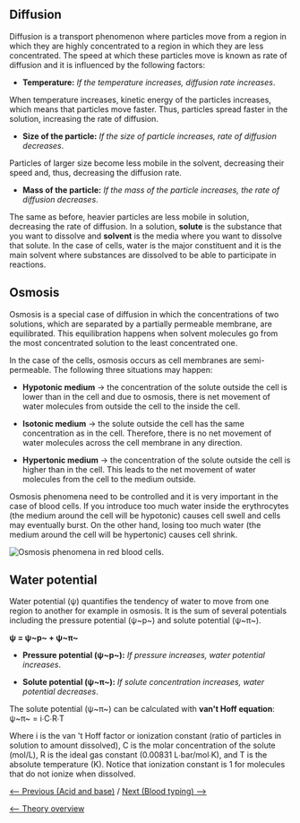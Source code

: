 Diffusion
---------

Diffusion is a transport phenomenon where particles move from a region
in which they are highly concentrated to a region in which they are less
concentrated. The speed at which these particles move is known as rate
of diffusion and it is influenced by the following factors:

-   **Temperature:** *If the temperature increases, diffusion rate
    increases*.

When temperature increases, kinetic energy of the particles increases,
which means that particles move faster. Thus, particles spread faster in
the solution, increasing the rate of diffusion.

-   **Size of the particle:** *If the size of particle increases, rate
    of diffusion decreases*.

Particles of larger size become less mobile in the solvent, decreasing
their speed and, thus, decreasing the diffusion rate.

-   **Mass of the particle:** *If the mass of the particle increases,
    the rate of diffusion decreases*.

The same as before, heavier particles are less mobile in solution,
decreasing the rate of diffusion. In a solution, **solute** is the
substance that you want to dissolve and **solvent** is the media where
you want to dissolve that solute. In the case of cells, water is the
major constituent and it is the main solvent where substances are
dissolved to be able to participate in reactions.

Osmosis
-------

Osmosis is a special case of diffusion in which the concentrations of
two solutions, which are separated by a partially permeable membrane,
are equilibrated. This equilibration happens when solvent molecules go
from the most concentrated solution to the least concentrated one.

In the case of the cells, osmosis occurs as cell membranes are
semi-permeable. The following three situations may happen:

-   **Hypotonic medium** -\> the concentration of the solute outside the
    cell is lower than in the cell and due to osmosis, there is net
    movement of water molecules from outside the cell to the inside the
    cell.

-   **Isotonic medium** -\> the solute outside the cell has the same
    concentration as in the cell. Therefore, there is no net movement of
    water molecules across the cell membrane in any direction.

-   **Hypertonic medium** -\> the concentration of the solute outside
    the cell is higher than in the cell. This leads to the net movement
    of water molecules from the cell to the medium outside.

Osmosis phenomena need to be controlled and it is very important in the
case of blood cells. If you introduce too much water inside the
erythrocytes (the medium around the cell will be hypotonic) causes cell
swell and cells may eventually burst. On the other hand, losing too much
water (the medium around the cell will be hypertonic) causes cell
shrink.

![Osmosis phenomena in red blood cells.](/wiki/Osmotic_pressure_on_blood_cells_diagram.png "Osmosis phenomena in red blood cells.")

Water potential
---------------

Water potential (ψ) quantifies the tendency of water to move from one
region to another for example in osmosis. It is the sum of several
potentials including the pressure potential (ψ~p~) and solute potential
(ψ~π~).

**ψ = ψ~p~ + ψ~π~**

-   **Pressure potential (ψ~p~):** *If pressure increases, water
    potential increases*.

-   **Solute potential (ψ~π~):** *If solute concentration increases,
    water potential decreases*.

The solute potential (ψ~π~) can be calculated with **van't Hoff
equation**: ψ~π~ = i∙C∙R∙T

Where i is the van 't Hoff factor or ionization constant (ratio of
particles in solution to amount dissolved), C is the molar concentration
of the solute (mol/L), R is the ideal gas constant (0.00831
L∙bar/mol∙K), and T is the absolute temperature (K). Notice that
ionization constant is 1 for molecules that do not ionize when
dissolved.

[\<-- Previous (Acid and base)](/wiki/Acid_and_base "wikilink") / [Next (Blood
typing) --\>](/wiki/Blood_typing "wikilink")

[\<-- Theory overview](/wiki/Intro_Lab "wikilink")

